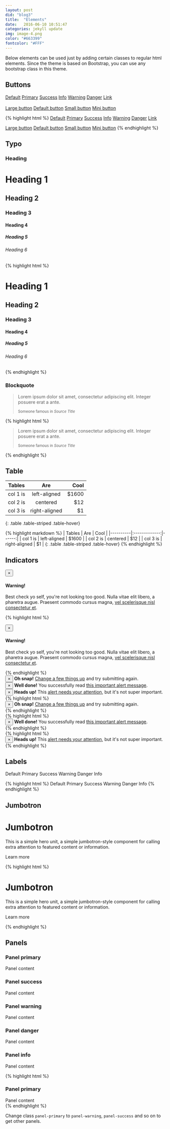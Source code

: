 ```yaml
---
layout: post
did: "blog3"
title:  "Elements"
date:   2016-06-10 10:51:47
categories: jekyll update
img: image-4.png
color: "#663399"
fontcolor: "#FFF"
---
```

Below elements can be used just by adding certain classes to regular html elements. Since the theme is based on Bootstrap, you can use any bootstrap class in this theme.

## Buttons

<a href="#" class="btn btn-default">Default</a>
<a href="#" class="btn btn-primary">Primary</a>
<a href="#" class="btn btn-success">Success</a>
<a href="#" class="btn btn-info">Info</a>
<a href="#" class="btn btn-warning">Warning</a>
<a href="#" class="btn btn-danger">Danger</a>
<a href="#" class="btn btn-link">Link</a>
<br /><br />
<a href="#" class="btn btn-primary btn-lg">Large button</a>
<a href="#" class="btn btn-primary">Default button</a>
<a href="#" class="btn btn-primary btn-sm">Small button</a>
<a href="#" class="btn btn-primary btn-xs">Mini button</a>

{% highlight html %}
<a href="#" class="btn btn-default">Default</a>
<a href="#" class="btn btn-primary">Primary</a>
<a href="#" class="btn btn-success">Success</a>
<a href="#" class="btn btn-info">Info</a>
<a href="#" class="btn btn-warning">Warning</a>
<a href="#" class="btn btn-danger">Danger</a>
<a href="#" class="btn btn-link">Link</a>

<a href="#" class="btn btn-primary btn-lg">Large button</a>
<a href="#" class="btn btn-primary">Default button</a>
<a href="#" class="btn btn-primary btn-sm">Small button</a>
<a href="#" class="btn btn-primary btn-xs">Mini button</a>
{% endhighlight %}


## Typo

### Heading

<h1>Heading 1</h1>
<h2>Heading 2</h2>
<h3>Heading 3</h3>
<h4>Heading 4</h4>
<h5>Heading 5</h5>
<h6>Heading 6</h6>

{% highlight html %}
<h1>Heading 1</h1>
<h2>Heading 2</h2>
<h3>Heading 3</h3>
<h4>Heading 4</h4>
<h5>Heading 5</h5>
<h6>Heading 6</h6>
{% endhighlight %}

### Blockquote
<blockquote>
  <p>Lorem ipsum dolor sit amet, consectetur adipiscing elit. Integer posuere erat a ante.</p>
  <small>Someone famous in <cite title="Source Title">Source Title</cite></small>
</blockquote>

{% highlight html %}
<blockquote>
  <p>Lorem ipsum dolor sit amet, consectetur adipiscing elit. Integer posuere erat a ante.</p>
  <small>Someone famous in <cite title="Source Title">Source Title</cite></small>
</blockquote>
{% endhighlight %}


## Table

| Tables   |      Are      |  Cool |
|----------|:-------------:|------:|
| col 1 is |  left-aligned | $1600 |
| col 2 is |    centered   |   $12 |
| col 3 is | right-aligned |    $1 |
{: .table .table-striped .table-hover}

{% highlight markdown %}
| Tables   |      Are      |  Cool |
|----------|:-------------:|------:|
| col 1 is |  left-aligned | $1600 |
| col 2 is |    centered   |   $12 |
| col 3 is | right-aligned |    $1 |
{: .table .table-striped .table-hover}
{% endhighlight %}

<div class="mt20"></div>

## Indicators


<div class="alert alert-dismissible alert-warning">
  <button type="button" class="close" data-dismiss="alert">&times;</button>
  <h4>Warning!</h4>
  <p>Best check yo self, you're not looking too good. Nulla vitae elit libero, a pharetra augue. Praesent commodo cursus magna, <a href="#" class="alert-link">vel scelerisque nisl consectetur et</a>.</p>
</div>

{% highlight html %}
<div class="alert alert-dismissible alert-warning">
  <button type="button" class="close" data-dismiss="alert">&times;</button>
  <h4>Warning!</h4>
  <p>Best check yo self, you're not looking too good. Nulla vitae elit libero, a pharetra augue. Praesent commodo cursus magna, <a href="#" class="alert-link">vel scelerisque nisl consectetur et</a>.</p>
</div>
{% endhighlight %}


<div class="row">
    <div class="col-md-4">
        <div class="alert alert-dismissible alert-danger">
          <button type="button" class="close" data-dismiss="alert">&times;</button>
          <strong>Oh snap!</strong> <a href="#" class="alert-link">Change a few things up</a> and try submitting again.
          </div>
    </div>



   <div class="col-md-4">
        <div class="alert alert-dismissible alert-success">
          <button type="button" class="close" data-dismiss="alert">&times;</button>
          <strong>Well done!</strong> You successfully read <a href="#" class="alert-link">this important alert message</a>.
        </div>
    </div>



   <div class="col-md-4">
        <div class="alert alert-dismissible alert-info">
          <button type="button" class="close" data-dismiss="alert">&times;</button>
          <strong>Heads up!</strong> This <a href="#" class="alert-link">alert needs your attention</a>, but it's not super important.
        </div>
    </div>
</div>


<div class="row">
    <div class="col-md-4">
       {% highlight html %}
        <div class="alert alert-dismissible alert-danger">
          <button type="button" class="close" data-dismiss="alert">&times;</button>
          <strong>Oh snap!</strong> <a href="#" class="alert-link">Change a few things up</a> and try submitting again.
          </div>
          {% endhighlight %}
    </div>



   <div class="col-md-4">
       {% highlight html %}
        <div class="alert alert-dismissible alert-success">
          <button type="button" class="close" data-dismiss="alert">&times;</button>
          <strong>Well done!</strong> You successfully read <a href="#" class="alert-link">this important alert message</a>.
        </div>
        {% endhighlight %}
    </div>



   <div class="col-md-4">
       {% highlight html %}
        <div class="alert alert-dismissible alert-info">
          <button type="button" class="close" data-dismiss="alert">&times;</button>
          <strong>Heads up!</strong> This <a href="#" class="alert-link">alert needs your attention</a>, but it's not super important.
        </div>
        {% endhighlight %}
    </div>
</div>

## Labels

<span class="label label-default">Default</span>
<span class="label label-primary">Primary</span>
<span class="label label-success">Success</span>
<span class="label label-warning">Warning</span>
<span class="label label-danger">Danger</span>
<span class="label label-info">Info</span>

{% highlight html %}
<span class="label label-default">Default</span>
<span class="label label-primary">Primary</span>
<span class="label label-success">Success</span>
<span class="label label-warning">Warning</span>
<span class="label label-danger">Danger</span>
<span class="label label-info">Info</span>
{% endhighlight %}


## Jumbotron

<div class="jumbotron">
  <h1>Jumbotron</h1>
  <p>This is a simple hero unit, a simple jumbotron-style component for calling extra attention to featured content or information.</p>
  <p><a class="btn btn-primary btn-lg">Learn more</a></p>
</div>

{% highlight html %}
<div class="jumbotron">
  <h1>Jumbotron</h1>
  <p>This is a simple hero unit, a simple jumbotron-style component for calling extra attention to featured content or information.</p>
  <p><a class="btn btn-primary btn-lg">Learn more</a></p>
</div>
{% endhighlight %}

## Panels

<div class="row">
    <div class="col-md-4">
        <div class="panel panel-primary">
          <div class="panel-heading">
            <h3 class="panel-title">Panel primary</h3>
          </div>
          <div class="panel-body">
            Panel content
          </div>
        </div>
    </div>



   <div class="col-md-4">
        <div class="panel panel-success">
          <div class="panel-heading">
            <h3 class="panel-title">Panel success</h3>
          </div>
          <div class="panel-body">
            Panel content
          </div>
        </div>
    </div>



   <div class="col-md-4">
        <div class="panel panel-warning">
          <div class="panel-heading">
            <h3 class="panel-title">Panel warning</h3>
          </div>
          <div class="panel-body">
            Panel content
          </div>
        </div>
    </div>
</div>

<div class="row">
    <div class="col-md-4">
        <div class="panel panel-danger">
          <div class="panel-heading">
            <h3 class="panel-title">Panel danger</h3>
          </div>
          <div class="panel-body">
            Panel content
          </div>
        </div>
    </div>



   <div class="col-md-4">
        <div class="panel panel-info">
          <div class="panel-heading">
            <h3 class="panel-title">Panel info</h3>
          </div>
          <div class="panel-body">
            Panel content
          </div>
        </div>
    </div>

   <div class="col-md-4">
    </div>
</div>

{% highlight html %}
<div class="panel panel-primary">
    <div class="panel-heading">
    <h3 class="panel-title">Panel primary</h3>
    </div>
    <div class="panel-body">
    Panel content
    </div>
</div>
{% endhighlight %}

Change class ``panel-primary`` to ``panel-warning``, ``panel-success`` and so on to get other panels.